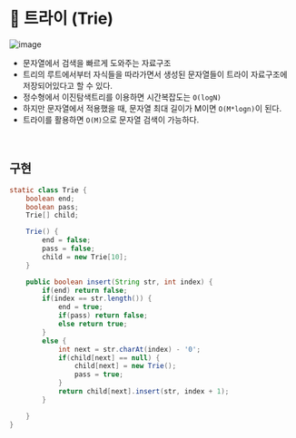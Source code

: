 # 📍 트라이 (Trie)

![image](https://user-images.githubusercontent.com/78673570/189361741-859f5494-2aeb-4ba3-9b68-b12ef9f6d14f.png)

- 문자열에서 검색을 빠르게 도와주는 자료구조
- 트리의 루트에서부터 자식들을 따라가면서 생성된 문자열들이 트라이 자료구조에 저장되어있다고 할 수 있다.
- 정수형에서 이진탐색트리를 이용하면 시간복잡도는 `O(logN)`
- 하지만 문자열에서 적용했을 때, 문자열 최대 길이가 M이면 `O(M*logn)`이 된다.
- 트라이를 활용하면 `O(M)`으로 문자열 검색이 가능하다.

<br>

## 구현

```java
static class Trie {
    boolean end;
    boolean pass;
    Trie[] child;

    Trie() {
        end = false;
        pass = false;
        child = new Trie[10];
    }

    public boolean insert(String str, int index) {
        if(end) return false;
        if(index == str.length()) {
            end = true;
            if(pass) return false;
            else return true;
        }
        else {
            int next = str.charAt(index) - '0';
            if(child[next] == null) {
                child[next] = new Trie();
                pass = true;
            }
            return child[next].insert(str, index + 1);
        }

    }
}
```
